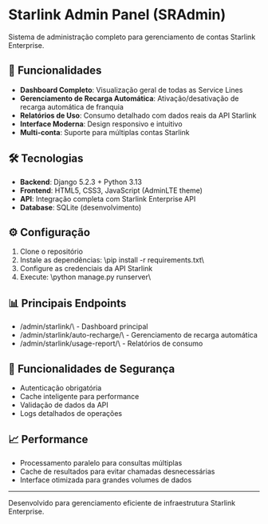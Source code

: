 # Starlink Admin Panel (SRAdmin)

Sistema de administração completo para gerenciamento de contas Starlink Enterprise.

## 🚀 Funcionalidades

- **Dashboard Completo**: Visualização geral de todas as Service Lines
- **Gerenciamento de Recarga Automática**: Ativação/desativação de recarga automática de franquia
- **Relatórios de Uso**: Consumo detalhado com dados reais da API Starlink
- **Interface Moderna**: Design responsivo e intuitivo
- **Multi-conta**: Suporte para múltiplas contas Starlink

## 🛠️ Tecnologias

- **Backend**: Django 5.2.3 + Python 3.13
- **Frontend**: HTML5, CSS3, JavaScript (AdminLTE theme)
- **API**: Integração completa com Starlink Enterprise API
- **Database**: SQLite (desenvolvimento)

## ⚙️ Configuração

1. Clone o repositório
2. Instale as dependências: \pip install -r requirements.txt\
3. Configure as credenciais da API Starlink
4. Execute: \python manage.py runserver\

## 📊 Principais Endpoints

- \/admin/starlink/\ - Dashboard principal
- \/admin/starlink/auto-recharge/\ - Gerenciamento de recarga automática
- \/admin/starlink/usage-report/\ - Relatórios de consumo

## 🔐 Funcionalidades de Segurança

- Autenticação obrigatória
- Cache inteligente para performance
- Validação de dados da API
- Logs detalhados de operações

## 📈 Performance

- Processamento paralelo para consultas múltiplas
- Cache de resultados para evitar chamadas desnecessárias
- Interface otimizada para grandes volumes de dados

---
Desenvolvido para gerenciamento eficiente de infraestrutura Starlink Enterprise.
